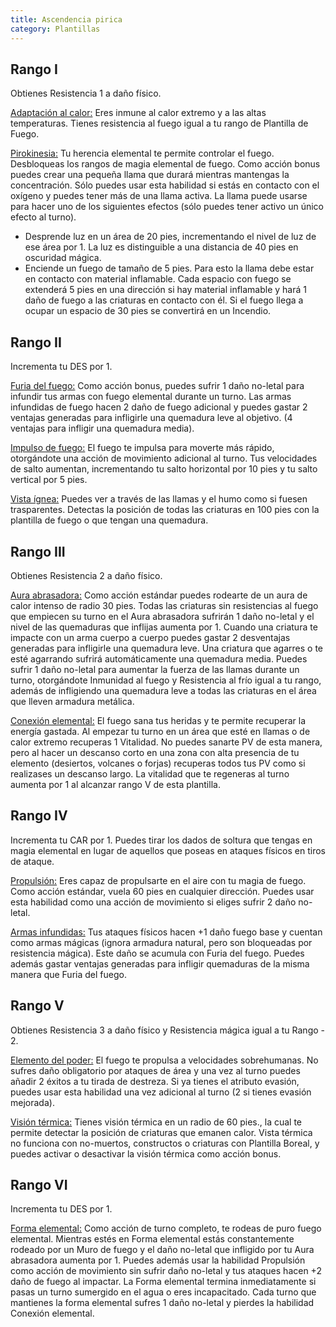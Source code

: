 ```yaml
---
title: Ascendencia pirica
category: Plantillas
---
```


## Rango I 

Obtienes Resistencia 1 a daño físico. 

<u>Adaptación al calor:</u> Eres inmune al calor extremo y a las altas temperaturas. Tienes resistencia al fuego igual a tu rango de Plantilla de Fuego.

<u>Pirokinesia:</u> Tu herencia elemental te permite controlar el fuego. Desbloqueas los rangos de magia elemental de fuego. Como acción bonus puedes crear una pequeña llama que durará mientras mantengas la concentración. Sólo puedes usar esta habilidad si estás en contacto con el oxígeno y puedes tener más de una llama activa. La llama puede usarse para hacer uno de los siguientes efectos (sólo puedes tener activo un único efecto al turno).

- Desprende luz en un área de 20 pies, incrementando el nivel de luz de ese área por 1. La luz es distinguible a una distancia de 40 pies en oscuridad mágica.
- Enciende un fuego de tamaño de 5 pies. Para esto la llama debe estar en contacto con material inflamable. Cada espacio con fuego se extenderá 5 pies en una dirección si hay material inflamable y hará 1 daño de fuego a las criaturas en contacto con él. Si el fuego llega a ocupar un espacio de 30 pies se convertirá en un Incendio.

## Rango II

Incrementa tu DES por 1.

<u>Furia del fuego:</u> Como acción bonus, puedes sufrir 1 daño no-letal para infundir tus armas con fuego elemental durante un turno. Las armas infundidas de fuego hacen 2 daño de fuego adicional y puedes gastar 2 ventajas generadas para infligirle una quemadura leve al objetivo. (4 ventajas para infligir una quemadura media). 

<u>Impulso de fuego:</u> El fuego te impulsa para moverte más rápido, otorgándote una acción de movimiento adicional al turno. Tus velocidades de salto aumentan, incrementando tu salto horizontal por 10 pies y tu salto vertical por 5 pies.

<u>Vista ígnea:</u> Puedes ver a través de las llamas y el humo como si fuesen trasparentes. Detectas la posición de todas las criaturas en 100 pies con la plantilla de fuego o que tengan una quemadura.

## Rango III 

Obtienes Resistencia 2 a daño físico.

<u>Aura abrasadora:</u> Como acción estándar puedes rodearte de un aura de calor intenso de radio 30 pies. Todas las criaturas sin resistencias al fuego que empiecen su turno en el Aura abrasadora sufrirán 1 daño no-letal y el nivel de las quemaduras que inflijas aumenta por 1. Cuando una criatura te impacte con un arma cuerpo a cuerpo puedes gastar 2 desventajas generadas  para infligirle una quemadura leve. Una criatura que agarres o te esté agarrando sufrirá automáticamente una quemadura media. Puedes sufrir 1 daño no-letal para aumentar la fuerza de las llamas durante un turno, otorgándote Inmunidad al fuego y Resistencia al frío igual a tu rango, además de infligiendo una quemadura leve a todas las criaturas en el área que lleven armadura metálica.

<u>Conexión elemental:</u> El fuego sana tus heridas y te permite recuperar la energía gastada. Al empezar tu turno en un área que esté en llamas o de calor extremo recuperas 1 Vitalidad. No puedes sanarte PV de esta manera, pero al hacer un descanso corto en una zona con alta presencia de tu elemento (desiertos, volcanes o forjas) recuperas todos tus PV como si realizases un descanso largo. La vitalidad que te regeneras al turno aumenta por 1 al alcanzar rango V de esta plantilla.

## Rango IV

Incrementa tu CAR por 1. Puedes tirar los dados de soltura que tengas en magia elemental en lugar de aquellos que poseas en ataques físicos en tiros de ataque.

<u>Propulsión:</u> Eres capaz de propulsarte en el aire con tu magia de fuego. Como acción estándar, vuela 60 pies en cualquier dirección. Puedes usar esta habilidad como una acción de movimiento si eliges sufrir 2 daño no-letal.

<u>Armas infundidas:</u> Tus ataques físicos hacen +1 daño fuego base y cuentan como armas mágicas (ignora armadura natural, pero son bloqueadas por resistencia mágica). Este daño se acumula con Furia del fuego. Puedes además gastar ventajas generadas para infligir quemaduras de la misma manera que Furia del fuego.

## Rango V

Obtienes Resistencia 3 a daño físico y Resistencia mágica igual a tu Rango - 2. 

<u>Elemento del poder:</u> El fuego te propulsa a velocidades sobrehumanas. No sufres daño obligatorio por ataques de área y una vez al turno puedes añadir 2 éxitos a tu tirada de destreza. Si ya tienes el atributo evasión, puedes usar esta habilidad una vez adicional al turno (2 si tienes evasión mejorada). 

<u>Visión térmica:</u> Tienes visión térmica en un radio de 60 pies., la cual te permite detectar la posición de criaturas que emanen calor. Vista térmica no funciona con no-muertos, constructos o criaturas con Plantilla Boreal, y puedes activar o desactivar la visión térmica como acción bonus. 

## Rango VI 

Incrementa tu DES por 1.

<u>Forma elemental:</u> Como acción de turno completo, te rodeas de puro fuego elemental. Mientras estés en Forma elemental estás constantemente rodeado por un Muro de fuego y el daño no-letal que infligido por tu Aura abrasadora aumenta por 1. Puedes además usar la habilidad Propulsión como acción de movimiento sin sufrir daño no-letal y tus ataques hacen +2 daño de fuego al impactar. La Forma elemental termina inmediatamente si pasas un turno sumergido en el agua o eres incapacitado. Cada turno que mantienes la forma elemental sufres 1 daño no-letal y pierdes la habilidad Conexión elemental.